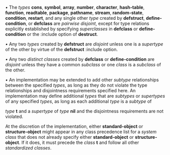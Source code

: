  

*•* The *types* **cons**, **symbol**, **array**, **number**, **character**, **hash-table**, **function**, **readtable**, **package**, **pathname**, **stream**, **random-state**, **condition**, **restart**, and any single other *type* created by **defstruct**, **define-condition**, or **defclass** are *pairwise disjoint*, except for type relations explicitly established by specifying *superclasses* in **defclass** or **define-condition** or the :include option of **destruct**. 

*•* Any two *types* created by **defstruct** are *disjoint* unless one is a *supertype* of the other by virtue of the **defstruct** :include option. 

*•* Any two *distinct classes* created by **defclass** or **define-condition** are *disjoint* unless they have a common *subclass* or one *class* is a *subclass* of the other. 

*•* An implementation may be extended to add other *subtype* relationships between the specified *types*, as long as they do not violate the type relationships and disjointness requirements specified here. An implementation may define additional *types* that are *subtypes* or *supertypes* of any specified *types*, as long as each additional *type* is a *subtype* of 

*type* **t** and a *supertype* of *type* **nil** and the disjointness requirements are not violated. 





At the discretion of the implementation, either **standard-object** or **structure-object** might appear in any class precedence list for a *system class* that does not already specify either **standard-object** or **structure-object**. If it does, it must precede the *class* **t** and follow all other *standardized classes*. 


